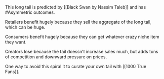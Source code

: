 This long tail is predicted by [[Black Swan by Nassim Taleb]] and has #Asymmetric outcomes. 

Retailers benefit hugely because they sell the aggregate of the long tail, which can be huge. 

Consumers benefit hugely because they can get whatever crazy niche item they want. 

Creators lose because the tail doessn't increase sales much, but adds tons of competition and downward pressure on prices. 

One way to avoid this spiral it to curate your own tail with [[1000 True Fans]]. 